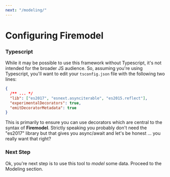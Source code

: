 ```yaml
---
next: "/modeling/"
---
```


# Configuring Firemodel

### Typescript

While it may be possible to use this framework without Typescript, it's not intended for the broader JS audience. So, assuming you're using Typescript, you'll want to edit your `tsconfig.json` file with the following two lines:

```json
{
  /** ... */
  "lib": ["es2017", "esnext.asynciterable", "es2015.reflect"],
  "experimentalDecorators": true,
  "emitDecoratorMetadata": true
}
```

This is primarily to ensure you can use decorators which are central to the syntax of **Firemodel**. Strictly speaking you probably don't need the "es2017" library but that gives you async/await and let's be honest ... you really want that right?

### Next Step

Ok, you're next step is to use this tool to _model_ some data. Proceed to the Modeling section.
